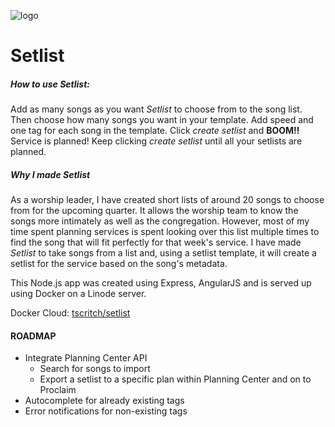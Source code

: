 ![logo](http://tadscritchfield.com/images/setlist-logo.png)

# Setlist

##### How to use _Setlist_:

Add as many songs as you want _Setlist_ to choose from to the song list. Then choose how many songs you want in your template. Add speed and one tag for each song in the template. Click _create setlist_ and **BOOM!!** Service is planned! Keep clicking _create setlist_ until all your setlists are planned.

##### Why I made _Setlist_

As a worship leader, I have created short lists of around 20 songs to choose from for the upcoming quarter. It allows the worship team to know the songs more intimately as well as the congregation. However, most of my time spent planning services is spent looking over this list multiple times to find the song that will fit perfectly for that week's service. I have made _Setlist_ to take songs from a list and, using a setlist template, it will create a setlist for the service based on the song's metadata.

This Node.js app was created using Express, AngularJS and is served up using Docker on a Linode server.

Docker Cloud: [tscritch/setlist](https://cloud.docker.com/swarm/tscritch/repository/docker/tscritch/setlist/general)

#### ROADMAP

*   Integrate Planning Center API
    *   Search for songs to import
    *   Export a setlist to a specific plan within Planning Center and on to Proclaim
*   Autocomplete for already existing tags
*   Error notifications for non-existing tags
